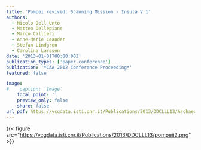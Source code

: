 ```yaml
---
title: 'Pompei revived: Scanning Mission - Insula V 1'
authors:
  - Nicolo Dell Unto
  - Matteo Dellepiane
  - Marco Callieri
  - Anne-Marie Leander
  - Stefan Lindgren
  - Carolina Larsson
date: '2013-01-01T00:00:00Z'
publication_types: ['paper-conference']
publication: '*CAA 2012 Conference Proceeding*'
featured: false

image:
#    caption: 'Image'
    focal_point: ''
    preview_only: false
    share: false
url_pdf: https://vcgdata.isti.cnr.it/Publications/2013/DDCLLL13/Archaeology_in_the_Digital_Era_CAA_Last-libre.pdf
---
```

{{< figure src="https://vcgdata.isti.cnr.it/Publications/2013/DDCLLL13/pompeii2.png" >}}
